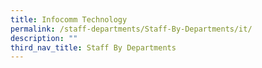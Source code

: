 ```yaml
---
title: Infocomm Technology
permalink: /staff-departments/Staff-By-Departments/it/
description: ""
third_nav_title: Staff By Departments
---
```

